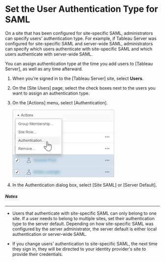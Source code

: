 

Set the User Authentication Type for SAML
=========================================
On a site that has been configured for site-specific SAML,
administrators can specify users' authentication type. For example, if
Tableau Server was configured for site-specific SAML and server-wide
SAML, administrators can specify which users authenticate with
site-specific SAML and which users authenticate with server-wide SAML.

You can assign authentication type at the time you add users to [Tableau
Server], as well as any time afterward.

1.  When you're signed in to the [Tableau Server]
    site, select **Users**.

2.  On the [Site Users] page, select the check boxes next to
    the users you want to assign an authentication type.

3.  On the [Actions] menu, select
    [Authentication].

    ![](./images/users_set_authentication.png)

4.  In the Authentication dialog box, select [Site SAML] or
    [Server Default].



##### Notes
----------------------------------------------------------------------------------------


-   Users that authenticate with site-specific SAML can only belong to
    one site. If a user needs to belong to multiple sites, set their
    authentication type to the server default. Depending on how
    site-specific SAML was configured by the server administrator, the
    server default is either local authentication or server-wide SAML.

-   If you change users' authentication to site-specific SAML, the next
    time they sign in, they will be directed to your identity provider's
    site to provide their credentials.
